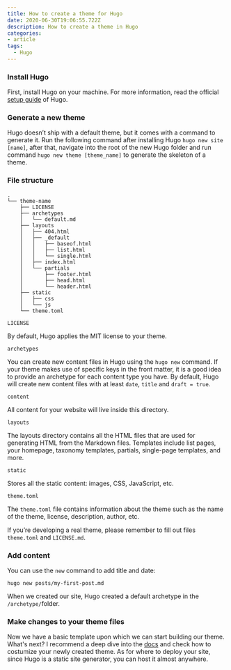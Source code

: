 ```yaml
---
title: How to create a theme for Hugo
date: 2020-06-30T19:06:55.722Z
description: How to create a theme in Hugo
categories:
- article
tags:
  - Hugo
---
```

### Install Hugo

First, install Hugo on your machine. For more information, read the official [setup guide](https://gohugo.io/overview/installing/) of Hugo.

### Generate a new theme

Hugo doesn’t ship with a default theme, but it comes with a command to generate it. Run the following command after installing Hugo `hugo new site [name]`, after that, navigate into the root of the new Hugo folder and run command `hugo new theme [theme_name]` to generate the skeleton of a theme.

### File structure

```
.
└── theme-name
    ├── LICENSE
    ├── archetypes
    │   └── default.md
    ├── layouts
    │   ├── 404.html
    │   ├── _default
    │   │   ├── baseof.html
    │   │   ├── list.html
    │   │   └── single.html
    │   ├── index.html
    │   └── partials
    │       ├── footer.html
    │       ├── head.html
    │       └── header.html
    ├── static
    │   ├── css
    │   └── js
    └── theme.toml
```

`LICENSE`

By default, Hugo applies the MIT license to your theme.

`archetypes`

You can create new content files in Hugo using the `hugo new` command. If your theme makes use of specific keys in the front matter, it is a good idea to provide an archetype for each content type you have. By default, Hugo will create new content files with at least `date`, `title` and `draft = true`. 

`content`

All content for your website will live inside this directory.

`layouts`

The layouts directory contains all the HTML files that are used for generating HTML from the Markdown files. Templates include list pages, your homepage, taxonomy templates, partials, single-page templates, and more.

`static`

Stores all the static content: images, CSS, JavaScript, etc.

`theme.toml`

The `theme.toml` file contains information about the theme such as the name of the theme, license, description, author, etc.

If you’re developing a real theme, please remember to fill out files `theme.toml` and `LICENSE.md`.

### Add content

You can use the `new` command to add title and date:

```
hugo new posts/my-first-post.md
```

When we created our site, Hugo created a default archetype in the `/archetype/`folder.

### Make changes to your theme files

Now we have a basic template upon which we can start building our theme. What's next? I recommend a deep dive into the [docs](https://gohugo.io/documentation/) and check how to costumize your newly created theme. As for where to deploy your site, since Hugo is a static site generator, you can host it almost anywhere.